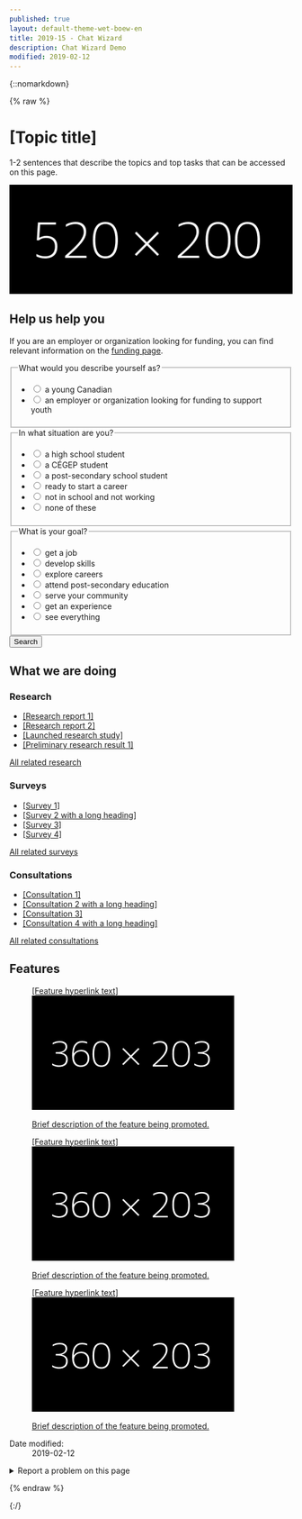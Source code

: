 ```yaml
---
published: true
layout: default-theme-wet-boew-en
title: 2019-15 - Chat Wizard
description: Chat Wizard Demo
modified: 2019-02-12
---
```


{::nomarkdown}

{% raw %}

<!-- Chat wizard -->
<style>
@keyframes slideInFromRight {
	0% {
		-ms-transform: scale(0, 1);
		-webkit-transform: scale(0, 1);
		transform: scale(0, 1);
	}
	95% {
		-ms-transform: scale(0, 1);
		-webkit-transform: scale(0, 1);
		transform: scale(0, 1);
	}
	100% {
		-ms-transform: scale(1, 1);
		-webkit-transform: scale(1, 1);
		transform: scale(1, 1);
	}
}
@-webkit-keyframes grow {
	0% {
		-ms-transform: scale(1, 1);
		-webkit-transform: scale(1, 1);
		transform: scale(1, 1);
	}
	15% {
		-ms-transform: scale(1.15, 1.15);
		-webkit-transform: scale(1.15, 1.15);
		transform: scale(1.15, 1.15);
	}
	30% {
		-ms-transform: scale(1, 1);
		-webkit-transform: scale(1, 1);
		transform: scale(1, 1);
	}
	65% {
		-ms-transform: scale(1.3, 1.3);
		-webkit-transform: scale(1.3, 1.3);
		transform: scale(1.3, 1.3);
	}
	100% {
		-ms-transform: scale(1, 1);
		-webkit-transform: scale(1, 1);
		transform: scale(1, 1);
	}
}
@keyframes pulseIn {
	0% {
		-ms-transform: scale(1, 1);
		-webkit-transform: scale(1, 1);
		transform: scale(1, 1);
	}
	15% {
		-ms-transform: scale(1.15, 1.15);
		-webkit-transform: scale(1.15, 1.15);
		transform: scale(1.15, 1.15);
	}
	30% {
		-ms-transform: scale(1, 1);
		-webkit-transform: scale(1, 1);
		transform: scale(1, 1);
	}
	65% {
		-ms-transform: scale(1.3, 1.3);
		-webkit-transform: scale(1.3, 1.3);
		transform: scale(1.3, 1.3);
	}
	100% {
		-ms-transform: scale(1, 1);
		-webkit-transform: scale(1, 1);
		transform: scale(1, 1);
	}
}
.chtwzrd-trans-left {
	will-change:  scroll-position;
	animation: 5s ease-out 0s 1 slideInFromRight;
	transform-origin: 100% 50%;
}
.chtwzrd-trans-pulse {
	will-change: transform;
	animation: 0.5s linear 3.5s 1 pulseIn, 0.5s linear 15s 1 pulseIn, 0.5s linear 30s 1 pulseIn;
}
.chtwzrd-bubble-wrap {
	width: 60px;
	height: 60px;
	position: fixed;
	bottom: 30px;
	right: 30px;
	z-index: 1049;
}
.chtwzrd-bubble-wrap p {
	position: relative;
	top: 5px;
	right: 190px;
	width: 220px;
	font-size: 13px;
	background: #335075;
	color: #fff;
	padding: 5px 45px 5px 30px;
	line-height: 18px;
	height: 50px;
	border-top-left-radius: 25px;
	border-bottom-left-radius: 25px;
}
.chtwzrd-bubble-wrap p .chtwzrd-notif-close {
	position: absolute;
	top: 0;
	left: -5px;
	width: 20px;
	height: 20px;
	font-size: 16px;
	line-height: 18px;
	background: #333;
	color: #fff;
	border-radius: 50%;
	text-align: center;
	text-decoration: none;
}
.chtwzrd-bubble {
	width: 100%;
	height: 100%;
	position: absolute;
	bottom: 0;
	right: 0;
	background: #fff url('2019-assets/bot-default-avatar.png') center no-repeat;
	border-radius: 50%;
	box-shadow: 0 2px 4px rgba(0, 0, 0, 0.45);
	text-indent: -9999px;
	overflow: hidden;
	white-space: nowrap;
}
.chtwzrd-container {
	display: none;
	position: fixed;
	bottom: 20px;
	right: 20px;
	z-index: 1050;
	background-color: #fff;
	width: 25%;
	overflow: hidden;
	font-size: 0.9em;
}
@media screen and (max-width: 1199px) {
	.chtwzrd-container {
		width: 35%;
	}
}
@media screen and (max-width: 992px) {
	.chtwzrd-container {
		width: 45%;
	}
}
@media screen and (max-width: 768px) {
	.chtwzrd-bubble-wrap {
		bottom: 20px;
		right: 20px;
	}
	.chtwzrd-container {
		width: 100%;
		height: 100%;
		padding: 0;
		margin: 0;
		bottom: 0;
		right: 0;
	}
	.chtwzrd-conversation {
		max-height: 350px;
	}
	.chtwzrd-noscroll {
		overflow: hidden !important;
	}
	.chtwzrd-bubble-wrap p .chtwzrd-notif-close {
		width: 25px;
		height: 25px;
		font-size: 1.5em;
		line-height: 25px;
	}
}
.chtwzrd-min {
	overflow: visible;
	color: #fff;
	background: transparent;
	border: 0;
	-webkit-appearance: none;
	font-weight: 700;
	width: 44px;
	height: 44px;
	line-height: 50px;
	text-decoration: none;
	opacity: 0.65;
	filter: alpha(opacity=65);
	position: absolute;
	right: 0;
	top: 0;
	padding: 0;
	margin: 0;
	font-size: 1.1em;
}
.chtwzrd-min:focus {
	outline: 1px dotted #fff;
	outline-offset: -2px;
	opacity: 1;
}
.chtwzrd-conversation {
	overflow-y: auto;
	overflow-x: hidden;
	max-height: 500px;
	min-height: 200px;
}
.chtwzrd-history {
	padding-top: 15px;
}
.chtwzrd-history::before {
	content: "";
	width: 100%;
	height: 40px;
	pointer-events: none;
	background: linear-gradient(to bottom,#fff 20%, rgba(255,255,255,0) 100%);
	position: absolute;
	top: 0;
	left: 0;
	z-index: 1051;
}
.chtwzrd-inputs fieldset:first-child {
	border-top: 1px solid #e5e5e5;
}
.chtwzrd-inputs ul:last-child {
	margin-bottom: 0;
}
.chtwzrd-container h4, .chtwzrd-container legend, .chtwzrd-container h4 .chtwzrd-question a {
	font-size: 1em;
}
.chtwzrd-question, .chtwzrd-message, .chtwzrd-container label {
	padding: 8px 12px;
	border-radius: 15px;
	color: #5a5a5a;
	width: auto;
	font-weight: normal;
}
.chtwzrd-question {
	background-color: #efefef;
	min-width: 60px;
	position: relative;
}
.chtwzrd-message, .chtwzrd-container label {
	background-color: #ddd;
}
.chtwzrd-message {
	margin-right: 15px;
}
.chtwzrd-container label {
	border: 1px solid #aaa;
	font-weight: bold;
}
.chtwzrd-avatar, .chtwzrd-question {
	display: table-cell;
	vertical-align: middle;
}
.chtwzrd-validate {
	display: none;
	height: 25px;
	font-size: 1em;
	background: #fcc;
	line-height: 25px;
	text-indent: 10px;
}
.chtwzrd-validate p {
	margin: 0;
}
.chtwzrd-avatar {
	width: 30px;
	height: 30px;
	background-color: #fff;
	background-image: url('2019-assets/bot-default-avatar.png');
	background-size: 25px;
	background-repeat: no-repeat;
	background-position: center;
}
.chtwzrd-basic-link {
	min-height: inherit;
}
@-webkit-keyframes grow {
	to {
		-webkit-transform: translateX(-50%) scale(0);
		transform: translateX(-50%) scale(0);
	}
}
@keyframes grow {
	to {
		-webkit-transform: translateX(-50%) scale(0);
		transform: translateX(-50%) scale(0);
	}
}
.chtwzrd-loader {
	width: 26px;
	height: 6px;
	position: absolute;
	top: 50%;
	left: 30px;
	-webkit-transform: translateX(-50%) translateY(-50%);
	transform: translateX(-50%) translateY(-50%);
}
.chtwzrd-loader-dot {
	will-change: transform;
	height: 6px;
	width: 6px;
	border-radius: 50%;
	background-color: #444;
	position: absolute;
	-webkit-animation: grow 0.5s ease-in-out infinite alternate;
	animation: grow 0.5s ease-in-out infinite alternate;
}
.chtwzrd-loader-dot.dot1 {
	left: 0;
	-webkit-transform-origin: 100% 50%;
	transform-origin: 100% 50%;
}
.chtwzrd-loader-dot.dot2 {
	left: 50%;
	-webkit-transform: translateX(-50%) scale(1);
	transform: translateX(-50%) scale(1);
	-webkit-animation-delay: 0.1s;
	animation-delay: 0.1s;
}
.chtwzrd-loader-dot.dot3 {
	right: 0;
	-webkit-animation-delay: 0.2s;
	animation-delay: 0.2s;
}
.chtbt-mrgn {
	margin-top: 80px;
}
</style>

<div class="row profile">
	<div class="col-md-6">
		<h1 property="name" id="wb-cont">[Topic title]</h1>
		<p>1-2 sentences that describe the topics and top tasks that can be accessed on this page.</p>
	</div>
	<div class="col-md-6 mrgn-tp-sm hidden-sm hidden-xs">
		<img src="2019-assets/520x200.png" alt="" class="pull-right img-responsive thumbnail"/>
	</div>
</div>
<div class="row">
	<section class="col-md-8 pull-left">
		<div class="container wb-chtwzrd chtwzrd-basic">
			<div class="row">
				<section class="col-md-12">
					<h2>Help us help you</h2>
					<form class="mrgn-bttm-xl" data-wb-chtwzrd='{"action":"search", "send":"Show results", "first":"q1", "starttext":"Hi! I can help direct you to programs and services you might be interested in. Let&apos;s begin...", "endtext":"Thank you. I have built a page with results you may find resourceful."}' action="page1.html">
						<p data-wb-chtwzrd-intro='First, if you are an employer or organization looking for funding, you can find relevant information on the <a href="pagex.html">funding page</a>'>If you are an employer or organization looking for funding, you can find relevant information on the <a href="pagex.html">funding page</a>.</p>
						<fieldset>
							<legend data-wb-chtwzrd-q='{"labelwizard":"Are you:", "queryName":"describe", "input":"radio"}'>What would you describe yourself as?</legend>
							<ul class="list-unstyled mrgn-tp-md">
								<li>
									<label data-wb-chtwzrd-a='{"next":"q2", "url":"page1.html"}'>
										<input type="radio" value="young-canadian" name="q1" />
										<span>a young Canadian</span>
									</label>
								</li>
								<li>
									<label data-wb-chtwzrd-a='{"next":"none", "url":"page2.html"}'>
										<input type="radio" value="employer-organization-funding-support-youth" name="q1" />
										<span>an employer or organization looking for funding to support youth</span>
									</label>
								</li>
							</ul>
						</fieldset>
						<fieldset>
							<legend data-wb-chtwzrd-q='{"labelwizard":"Great! And are you:", "queryName":"situation", "input":"radio"}'>In what situation are you?</legend>
							<ul class="list-unstyled mrgn-tp-md">
								<li>
									<label data-wb-chtwzrd-a='{"next":"q3","url":"page1.html"}'>
										<input type="radio" value="high-school" name="q2" />
										<span>a high school student</span>
									</label>
								</li>
								<li>
									<label data-wb-chtwzrd-a='{"next":"q3","url":"page1.html"}'>
										<input type="radio" value="cegep-student" name="q2" />
										<span>a CÉGEP student</span>
									</label>
								</li>
								<li>
									<label data-wb-chtwzrd-a='{"next":"q3","url":"page1.html"}'>
										<input type="radio" value="post-secondary" name="q2" />
										<span>a post-secondary school student</span>
									</label>
								</li>
								<li>
									<label data-wb-chtwzrd-a='{"next":"q3","url":"page1.html"}'>
										<input type="radio" value="ready-start-career" name="q2" />
										<span>ready to start a career</span>
									</label>
								</li>
								<li>
									<label data-wb-chtwzrd-a='{"next":"q3","url":"page1.html"}'>
										<input type="radio" value="not-school-not-working" name="q2" />
										<span>not in school and not working</span>
									</label>
								</li>
								<li>
									<label data-wb-chtwzrd-a='{"next":"q3","url":"page1.html"}'>
										<input type="radio" value="none" name="q2" />
										<span>none of these</span>
									</label>
								</li>
							</ul>
						</fieldset>
						<fieldset>
							<legend data-wb-chtwzrd-q='{"labelwizard":"Awesome! And would you like to:", "queryName":"goal", "input":"radio"}'>What is your goal?</legend>
							<ul class="list-unstyled mrgn-tp-md">
								<li>
									<label data-wb-chtwzrd-a='{"next":"none", "url":"page3.html"}'>
										<input type="radio" value="get-job" name="q3" />
										<span>get a job</span>
									</label>
								</li>
								<li>
									<label data-wb-chtwzrd-a='{"next":"none", "url":"page4.html"}'>
										<input type="radio" value="develop-skills" name="q3" />
										<span>develop skills</span>
									</label>
								</li>
								<li>
									<label data-wb-chtwzrd-a='{"next":"none", "url":"page5.html"}'>
										<input type="radio" value="explore-careers" name="q3" />
										<span>explore careers</span>
									</label>
								</li>
								<li>
									<label data-wb-chtwzrd-a='{"next":"none", "url":"page6.html"}'>
										<input type="radio" value="post-secondary-education" name="q3" />
										<span>attend post-secondary education</span>
									</label>
								</li>
								<li>
									<label data-wb-chtwzrd-a='{"next":"none", "url":"page7.html"}'>
										<input type="radio" value="serve-community" name="q3" />
										<span>serve your community</span>
									</label>
								</li>
								<li>
									<label data-wb-chtwzrd-a='{"next":"none", "url":"page8.html"}'>
										<input type="radio" value="get-experience" name="q3" />
										<span>get an experience</span>
									</label>
								</li>
								<li>
									<label data-wb-chtwzrd-a='{"next":"none", "url":"page1.html"}'>
										<input type="radio" value="everything" name="q3" />
										<span>see everything</span>
									</label>
								</li>
							</ul>
						</fieldset>
						<button type="submit" class="btn btn-sm btn-primary">Search</button>
					</form>
				</section>
			</div>
		</div>
	</section>
</div>
<section class="whtwedo">
	<h2>What we are doing</h2>
	<div class="row wb-eqht">
		<section class="col-lg-4 col-md-6">
			<h3>Research</h3>
			<ul>
				<li><a href="#">[Research report 1]</a></li>
				<li><a href="#">[Research report 2]</a></li>
				<li><a href="#">[Launched research study]</a></li>
				<li><a href="#">[Preliminary research result 1]</a></li>
			</ul>
			<p><a href="#">All related research</a></p>
		</section>
		<section class="col-lg-4 col-md-6">
			<h3>Surveys</h3>
			<ul>
					<li><a href="#">[Survey 1]</a></li>
				<li><a href="#">[Survey 2 with a long heading]</a></li>
				<li><a href="#">[Survey 3]</a></li>
				<li><a href="#">[Survey 4]</a></li>
			</ul>
			<p><a href="#">All related surveys</a></p>
		</section>
		<section class="col-lg-4 col-md-6">
			<h3>Consultations</h3>
			<ul>
				<li><a href="#">[Consultation 1]</a></li>
				<li><a href="#">[Consultation 2 with a long heading]</a></li>
				<li><a href="#">[Consultation 3]</a></li>
				<li><a href="#">[Consultation 4 with a long heading]</a></li>
			</ul>
			<p><a href="#">All related consultations</a></p>
		</section>
	</div>
</section>
<section class="gc-prtts">
	<h2>Features</h2>
	<div class="row">
		<div class="col-lg-4 col-md-6 mrgn-bttm-md">
			<a href="#">
				<figure>
					<figcaption>[Feature hyperlink text]</figcaption>
					<img src="2019-assets/360x203.png" alt="" class="img-responsive thumbnail mrgn-bttm-sm"/>
					<p>Brief description of the feature being promoted.</p>
				</figure>
			</a>
		</div>
		<div class="col-lg-4 col-md-6 mrgn-bttm-md">
			<a href="#">
				<figure>
					<figcaption>[Feature hyperlink text]</figcaption>
					<img src="2019-assets/360x203.png" alt="" class="img-responsive thumbnail mrgn-bttm-sm"/>
					<p>Brief description of the feature being promoted.</p>
				</figure>
			</a>
		</div>
		<div class="col-lg-4 col-md-6 mrgn-bttm-md">
			<a href="#">
				<figure>
					<figcaption>[Feature hyperlink text]</figcaption>
					<img src="2019-assets/360x203.png" alt="" class="img-responsive thumbnail mrgn-bttm-sm"/>
					<p>Brief description of the feature being promoted.</p>
				</figure>
			</a>
		</div>
	</div>
</section>
<div class="pagedetails">
	<dl id="wb-dtmd">
		<dt>Date modified:&#32;</dt>
		<dd><time property="dateModified">2019-02-12</time></dd>
	</dl>
	<div class="row">
		<div class="col-sm-6 col-md-5 col-lg-4">
			<details class="brdr-0">
				<summary class="btn btn-default text-center">Report a problem on this page</summary>
				<div class="well row">
					<div class="gc-rprt-prblm">
						<div class="gc-rprt-prblm-frm gc-rprt-prblm-tggl">
							<form action="#">
								<fieldset>
									<legend><span class="field-name">Please select all that apply: </span></legend>
										<div class="checkbox">
											<label for="problem1"><input type="checkbox" data-reveal="#broken" name="problem" value="Something is broken" id="problem1" />Something is broken</label>
										</div>
								</fieldset>
								<button type="submit" class="btn btn-primary wb-toggle" data-toggle='{"stateOff": "hide", "stateOn": "show", "selector": ".gc-rprt-prblm-tggl"}'>Submit</button>
							</form>
						</div>
						<div class="gc-rprt-prblm-thnk gc-rprt-prblm-tggl hide">
							<h3>Thank you for your help!</h3>
							<p>You will not receive a reply. For enquiries, please <a href="https://www.canada.ca/en/contact.html">contact us</a>.</p>
						</div>
					</div>
				</div>
			</details>
		</div>
		<div class="wb-share col-sm-4 col-md-3 col-sm-offset-2 col-md-offset-4 col-lg-offset-5" data-wb-share='{"lnkClass": "btn btn-default btn-block"}'></div>
	</div>
</div>

<script src="https://ajax.googleapis.com/ajax/libs/jquery/2.1.4/jquery.js"></script>
<!-- Chat wizard -->
<script src="2019-assets/botapi.js"></script>
<script type="text/javascript">
// Create the data that is sent as an output + check if user has answered
var dataoutput = [], 
	datainput = {},
	hasAnswered = true, 
	redirurl = "", 
	first = "", 
	intro = "", 
	current = "";

// If chat wizard initiator is found, then initiate
// input possibilities are: JSON and Form
var initiatechtwzrd = function($selector, input) {		
	// initiate depending on the input type
	if(input == 'form') {
		datainput = translateToObject($selector);
	} else {
		// Stringify the JavaScipt Object Array
		datainput = botapi();
		var datajson = JSON.stringify(datainput);
		datainput = JSON.parse(datajson);
	}

	// Set answer to true for the messages before the first question
	hasAnswered = true, 
	first = datainput.header.first,
	intro = (datainput.header.introtext ? datainput.header.introtext : ""),
	current = datainput.questions[datainput.header.first];
	
	// Build chat wizard
	buildchtwzrd($selector);

	// All the commonly used elements
	var $basic = $(".chtwzrd-basic"), 
		$bubble = $(".chtwzrd-bubble-wrap"), 
		$container = $(".chtwzrd-container"), 
		$form = $(".chtwzrd-body"),
		$minimize = $(".chtwzrd-min"),
		$basiclink = $(".chtwzrd-basic-link"),
		$focusedBeforechtwzrd = "";

	// Hide basic form on load, show chat bubble instead
	$basic.hide();
	$bubble.fadeIn('slow');

	// Add link to chat from the basic form and add some white space over the footer for the bubble to sit
	$basic.find("input[type=submit], button[type=submit]").before('<button type="submit" class="btn btn-sm btn-default chtwzrd-link mrgn-rght-sm">Switch to help wizard</button>');
	$("footer#wb-info").addClass("chtbt-mrgn");

	if($('footer#wb-info').length) {
		// Correct bubble positionning on load if necessary
		$(document).ready(function(event) {
			stickyUntilFooter($bubble);
		});

		// Correct bubble positionning on resize
		$(window).on("resize", function(e) {
			stickyUntilFooter($bubble);
		});

		// Monitor Y position for the bubble
		$(window).on("scroll", function(e) {
			stickyUntilFooter($bubble);
		});
	}

	// Keep the bubble sticky while scrolling Y until user reaches the footer
	var stickyUntilFooter = function($selector) {
		// Equals to bubble default bottom value in CSS
		var bottomY = 30;

		if ($(window).scrollTop() >= $(document).outerHeight() - $(window).outerHeight() - $('footer#wb-info').outerHeight()) {
			$selector.css({	
				bottom: ($('footer#wb-info').outerHeight() - ($(document).outerHeight() - $(window).outerHeight() - $(window).scrollTop()) + bottomY)
			});
		} else {
			$selector.css({	
				bottom: bottomY
			});
		}
	}

	// Close notification aside bubble
	$(".chtwzrd-notif-close").on("click", function (event) {
		event.preventDefault();
		$(this).parent().hide();
		$bubble.focus();
	});

	// Show basic form and hide chat wizard
	$basiclink.on("click", function(event) {
		event.preventDefault();
		$container.stop().hide();

		$basic.stop().show();
		$basic.find("input:first").focus();
		$("body").removeClass("chtwzrd-noscroll");
	});

	// Show chat wizard and hide basic form
	$(".chtwzrd-link").on("click", function(event) {
		event.preventDefault();
		$basic.stop().hide();

		$focusedBeforechtwzrd = $(':focus');

		$bubble.find(".chtwzrd-bubble").removeClass("chtwzrd-trans-pulse");
		$bubble.find("p").hide().removeClass("chtwzrd-trans-left");

		$container.stop().show();
		$bubble.stop().hide();
		$(".chtwzrd-conversation").scrollTop($('.chtwzrd-history')[0].scrollHeight);
		$("body").addClass("chtwzrd-noscroll");

		var $firstTabStop = $minimize,
			$lastTabStop = $basiclink;

		// Listen for and trap the keyboard
		$container.on('keydown', function(event) {
			// Check for TAB key press, cycle through
			if(event.keyCode === 9) {
				if(event.shiftKey) {
					if($firstTabStop.is(':focus')) {
						event.preventDefault();
						$lastTabStop.focus();
					}
				} else {
					if($lastTabStop.is(':focus')) {
						event.preventDefault();
						$firstTabStop.focus();
					}
				}
			}
			// ESCAPE, close
			if (event.keyCode === 27) {
				$(".chtwzrd-min").click();
			}
		});

		$firstTabStop.focus();

		if(hasAnswered) {
			appendInteraction($form);
		}
	});

	// On button pressed: append answer, and on submit: redirect
	$(".chtwzrd-send").on("click", function(event) {
		if($(this).attr('type') != "submit") {
			event.preventDefault();
			var $choiceselected = $form.find("input:checked");
			if(!$choiceselected.length) {
				$choiceselected = $form.find('input:first');
				$choiceselected.attr('checked', true);
			}
			appendReply($form, $choiceselected);
		}
	});

	// Minimize chat wizard
	$minimize.on("click", function(event) {
		event.preventDefault();
		$container.stop().hide();
		$bubble.stop().show();
		$("body").removeClass("chtwzrd-noscroll");

		// Set focus back to element that had it before the modal was opened
		$focusedBeforechtwzrd.focus();
	});
}

// Builds the chat wizard skeleton
var buildchtwzrd = function($selector) {
	var title = 'I can help you find the information you need';

	$selector.after('<div class="chtwzrd-bubble-wrap"><p class="chtwzrd-trans-left">' + title + ' <a href="#" class="chtwzrd-notif-close" title="Close chat notification" role="button">×</a></p><a href="#chtwzrd-container" aria-controls="chtwzrd-container" class="chtwzrd-link chtwzrd-bubble chtwzrd-trans-pulse" role="button">Open chat wizard</a></div>');
	$selector.next('.chtwzrd-bubble-wrap').after('<aside class="modal-content overlay-def chtwzrd-container" aria-live="assertive"></a>');

	$container = $(".chtwzrd-container");
	$container.append('<header class="modal-header chtwzrd-header"><h2 class="modal-title chtwzrd-title">' + title + '</h2><button type="button" class="chtwzrd-min" title="Minimize chat wizard"><span class="glyphicon glyphicon-chevron-down"></span></button></header>');
	$container.append('<form class="modal-body chtwzrd-body" method="GET"></form>');

	$form = $(".chtwzrd-body");
	$form.append('<div class="chtwzrd-conversation mrgn-bttm-md"><section class="chtwzrd-history"><h3 class="wb-inv">Conversation history</h3></section><section class="chtwzrd-reply"><h3 class="wb-inv">Reply</h3><div class="chtwzrd-inputs"></div><div class="chtwzrd-validate"><p>Please select an option to continue.</p></div></section></div>');
	$form.append('<section class="chtwzrd-controls"><h3 class="wb-inv">Controls</h3><div class="row"><div class="col-xs-12"><button class="btn btn-primary btn-block chtwzrd-send" type="button">Send<span class="wb-inv"> reply and next</span></button></div></div><div class="row"><div class="col-xs-12 text-center mrgn-tp-sm"><a href="#chtwzrd-basic" class="btn btn-sm btn-link chtwzrd-basic-link" role="button">Switch to basic form</a></div></div></section>');

	$(".chtwzrd-conversation").scrollTop($('.chtwzrd-history')[0].scrollHeight);
}

// Adds new question from bot and add inputs accordingly
var appendInteraction = function($selector) {
	var $dropspot = $selector.find(".chtwzrd-history"),
		$inputsSpot = $selector.find(".chtwzrd-inputs"),
		$chtwzrdConvo = $(".chtwzrd-conversation"),
		questionnaire = datainput.header,
		$btnnext = $selector.find(".chtwzrd-send"),
		markup = (first != "" || intro != "" ? "p" : "h4");

	hasAnswered = false;
	$btnnext.prop('disabled', true);
	$inputsSpot.html('');

	// Faking delay and type time
	waitingBot($dropspot, markup);

	setTimeout(function () {
		// Show greetings on first occurence
		if(first != "") {
			$dropspot.find(".chtwzrd-question").last().html(questionnaire.starttext);
			first = "";
			appendInteraction($selector, false);
		} 
		// If intro is provided, show it before the first question
		else if(intro != "") {
			$dropspot.find(".chtwzrd-question").last().html(questionnaire.introtextwizard);
			intro = "";
			appendInteraction($selector);
		}
		// If it is the last question, then change the button to submit the form
		else if(current == "last") {
			var paramStr = "", 
				btnclasses = $btnnext.attr('class'); // For demo purposes

			for(var i=0; i<dataoutput.length; i++) {
				paramStr += dataoutput[i].qId + "=" + dataoutput[i].answer + '&';
			}
			paramStr = paramStr.slice(0, -1);
			$dropspot.find(".chtwzrd-question").last().html(questionnaire.endtext);
			//$btnnext.attr("type", "submit").prop('disabled', false).html(questionnaire.send + ' <span class="glyphicon glyphicon-chevron-right small"></span>');
			redirurl = "2019-15-exploration-chat-pattern-prototype-results.html";		// For demo purposes
			$btnnext.replaceWith('<a class="' + btnclasses + '" href="' + redirurl + '?' + paramStr + '">' + questionnaire.send + ' <span class="glyphicon glyphicon-chevron-right small"></span></a>');		// For demo purposes
			$selector.attr('action', redirurl + '?' + paramStr);
		} 
		// On every other occurences, append the question and its possible answers
		else {
			$dropspot.find(".chtwzrd-question").last().html(current.labelwizard);
			setTimeout(function () {
				$inputsSpot.append('<fieldset><legend class="wb-inv">' + current.labelwizard + '</legend><div class="row"><div class="col-xs-12"><ul class="list-inline mrgn-tp-sm chtwzrd-choices"></ul></div></div></fieldset>');
				for(var i=0; i<current.choices.length; i++) {
					iQuestion = current.choices[i];	
					$inputsSpot.find(".chtwzrd-choices").append('<li><label><input type="' + current.input + '" value="' + iQuestion.queryParam + '" name="' + current.queryName + '" data-chtwzrd-next="' + iQuestion.next + '"' + (typeof iQuestion.url === "undefined" ? '' : 'data-chtwzrd-url="' + iQuestion.url + '"') + ' /> <span>' + iQuestion.content + '</span></label></li>');
				}
				if($(".chtwzrd-reply").outerHeight() > ($chtwzrdConvo.innerHeight() - $(".chtwzrd-question:last")[0].scrollHeight)) {
					$chtwzrdConvo.stop().animate({scrollTop:$(".chtwzrd-history").outerHeight() - $(".chtwzrd-question:last")[0].scrollHeight - 30}, 500, 'swing');
				} else {
					$chtwzrdConvo.scrollTop($(".chtwzrd-history")[0].scrollHeight);
				}
				$inputsSpot.find('input:first').focus();
				$btnnext.prop('disabled', false);
			}, 750);
		}
		$chtwzrdConvo.scrollTop($(".chtwzrd-history")[0].scrollHeight);
	}, 1750);
}

// Waiting for the bot to type animation
var waitingBot = function($selector, markup){
	$selector.append('<div class="row mrgn-bttm-sm"><div class="col-xs-9"><' + markup + ' class="mrgn-tp-0 mrgn-bttm-sm"><span class="chtwzrd-avatar"></span><span class="chtwzrd-question"><span class="chtwzrd-loader" aria-label="Waiting for message"><span class="chtwzrd-loader-dot dot1"></span><span class="chtwzrd-loader-dot dot2"></span><span class="chtwzrd-loader-dot dot3"></span></span></span></' + markup + '></div></div>');
}

// Add reply from human and calls next question
var appendReply = function($selector, $answer) {
	$selector.find(".chtwzrd-send").prop('disabled', true);
	dataoutput.push({qId: current.queryName, answer: $answer.next().html()});	// Should be $answer.val()
	$dropspot = $selector.find(".chtwzrd-history");
	$dropspot.append('<div class="row mrgn-bttm-md"><div class="col-xs-9 col-xs-offset-3"><div class="chtwzrd-message text-right pull-right"><p class="mrgn-bttm-0">' + $answer.next("span").html() + '</p></div></div></div>');
	hasAnswered = true;
	setTimeout(function () {
		var next = $answer.data('chtwzrd-next');
		if(next == "none") {
			current = "last";
			//redirurl = $answer.data('chtwzrd-url');
			redirurl = $answer.data('chtwzrd-url');		// For demo purposes
		} else {
			current = datainput.questions[next];
		}
		$selector.find(".chtwzrd-inputs").remove("fieldset");
		appendInteraction($selector);
	}, 500);
}

// Translate Data attributes from the form and returns a Javascript Object
var translateToObject = function($selector) {
	var $form = $selector.find("form"),
		$intro = $form.children("p").first();
	var databuilt = {};

	databuilt.header = $form.data('wb-chtwzrd');

	/*if($intro.length) {
		databuilt.header.introtextwizard = $intro.data('wb-chtwzrd-intro');
		databuilt.header.introtextform = $intro.html();
	}*/
	databuilt.questions = {};

	$selector.find("fieldset").each(function() {
		var $question = $(this).find("legend"),
			$choices = $(this).find("li"),
			choices = [],
			qdata = $question.data('wb-chtwzrd-q'),
			questionID = 0;

		$choices.each(function(index) {
			var $choice = $(this).find("label"),
				$input = $choice.find("input"),
				textval = $input.next().html();

			if(!index) {
				questionID = $input.attr("name");
			}

			var choice = $choice.data('wb-chtwzrd-a');
			choice.content = textval;
			choice.queryParam = $input.val();
			choices.push(choice);
		});
		databuilt.questions[questionID] = qdata;
		databuilt.questions[questionID].labelform = $question.html();
		databuilt.questions[questionID].choices = choices;
	});
	return databuilt;
}

// Initiator here, let's go!
if($(".wb-chtwzrd").length) {
	$chtwzrd = $(".wb-chtwzrd");
	initiatechtwzrd($chtwzrd, 'form');
}
</script>

{% endraw %}

{:/}